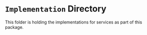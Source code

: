 ﻿# `Implementation` Directory
This folder is holding the implementations for services as part of this package.